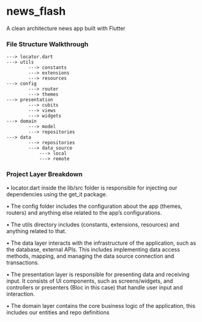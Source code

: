 # news_flash
A clean architecture news app built with Flutter

### File Structure Walkthrough


    ---> locator.dart
    ---> utils
            ---> constants
            ---> extensions
            ---> resources
    ---> config
            ---> router
            ---> themes
    ---> presentation
            ---> cubits
            ---> views
            ---> widgets
    ---> domain
            ---> model
            ---> repositories
    ---> data
            ---> repositories
            ---> data_source
                ---> local
                ---> remote

### Project Layer Breakdown

• locator.dart inside the lib/src folder is responsible for injecting our dependencies using the get_it package.

• The config folder includes the configuration about the app (themes, routers) and anything else related to the app’s configurations.

• The utils directory includes (constants, extensions, resources) and anything related to that.

• The data layer interacts with the infrastructure of the application, such as the database, external APIs. This includes implementing data access methods,  mapping, and managing the data source connection and transactions.

• The presentation layer is responsible for presenting data and receiving input. It consists of UI components, such as screens/widgets, and controllers or presenters (Bloc in this case) that handle user input and interaction.

• The domain layer contains the core business logic of the application, this includes our entities and repo definitions

